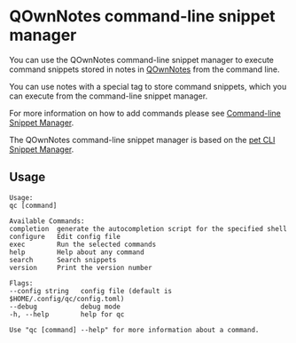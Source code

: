 # QOwnNotes command-line snippet manager

You can use the QOwnNotes command-line snippet manager to execute command snippets stored
in notes in [QOwnNotes](https://www.qownnotes.org/) from the command line.

You can use notes with a special tag to store command snippets, which you can
execute from the command-line snippet manager.

For more information on how to add commands please see
[Command-line Snippet Manager](https://www.qownnotes.org/getting-started/command-line-snippet-manager.html).

The QOwnNotes command-line snippet manager is based on the
[pet CLI Snippet Manager](https://github.com/knqyf263/pet).

## Usage

```
Usage:
qc [command]

Available Commands:
completion  generate the autocompletion script for the specified shell
configure   Edit config file
exec        Run the selected commands
help        Help about any command
search      Search snippets
version     Print the version number

Flags:
--config string   config file (default is $HOME/.config/qc/config.toml)
--debug           debug mode
-h, --help        help for qc

Use "qc [command] --help" for more information about a command.
```
